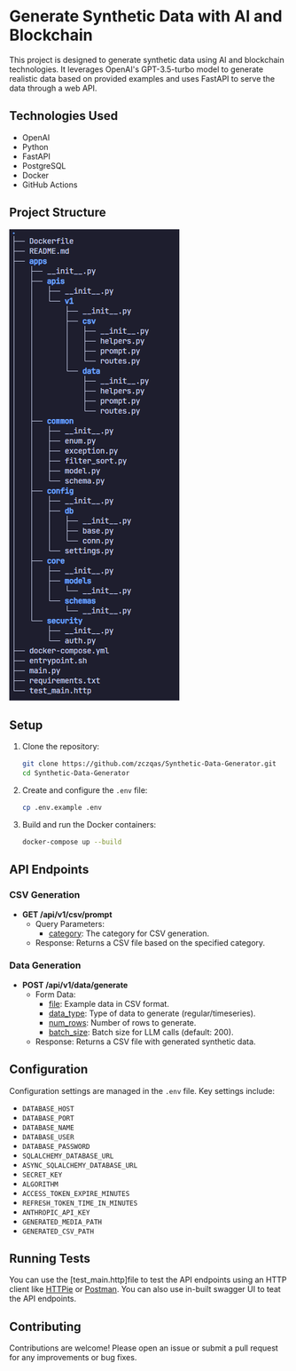 # Generate Synthetic Data with AI and Blockchain

This project is designed to generate synthetic data using AI and blockchain technologies. It leverages OpenAI's GPT-3.5-turbo model to generate realistic data based on provided examples and uses FastAPI to serve the data through a web API.

## Technologies Used

- OpenAI
- Python
- FastAPI
- PostgreSQL
- Docker
- GitHub Actions

## Project Structure
![Project Structure](<project_structure.png>)

## Setup

1. Clone the repository:
    ```sh
    git clone https://github.com/zczqas/Synthetic-Data-Generator.git
    cd Synthetic-Data-Generator
    ```

2. Create and configure the `.env` file:
    ```sh
    cp .env.example .env
    ```

3. Build and run the Docker containers:
    ```sh
    docker-compose up --build
    ```

## API Endpoints

### CSV Generation

- **GET /api/v1/csv/prompt**
    - Query Parameters:
        - [category](string): The category for CSV generation.
    - Response: Returns a CSV file based on the specified category.

### Data Generation

- **POST /api/v1/data/generate**
    - Form Data:
        - [file](UploadFile): Example data in CSV format.
        - [data_type](string): Type of data to generate (regular/timeseries).
        - [num_rows](int): Number of rows to generate.
        - [batch_size](int): Batch size for LLM calls (default: 200).
    - Response: Returns a CSV file with generated synthetic data.

## Configuration

Configuration settings are managed in the `.env` file. Key settings include:

- `DATABASE_HOST`
- `DATABASE_PORT`
- `DATABASE_NAME`
- `DATABASE_USER`
- `DATABASE_PASSWORD`
- `SQLALCHEMY_DATABASE_URL`
- `ASYNC_SQLALCHEMY_DATABASE_URL`
- `SECRET_KEY`
- `ALGORITHM`
- `ACCESS_TOKEN_EXPIRE_MINUTES`
- `REFRESH_TOKEN_TIME_IN_MINUTES`
- `ANTHROPIC_API_KEY`
- `GENERATED_MEDIA_PATH`
- `GENERATED_CSV_PATH`

## Running Tests

You can use the [test_main.http]file to test the API endpoints using an HTTP client like [HTTPie](https://httpie.io/) or [Postman](https://www.postman.com/).
You can also use in-built swagger UI to teat the API endpoints.

## Contributing

Contributions are welcome! Please open an issue or submit a pull request for any improvements or bug fixes.
